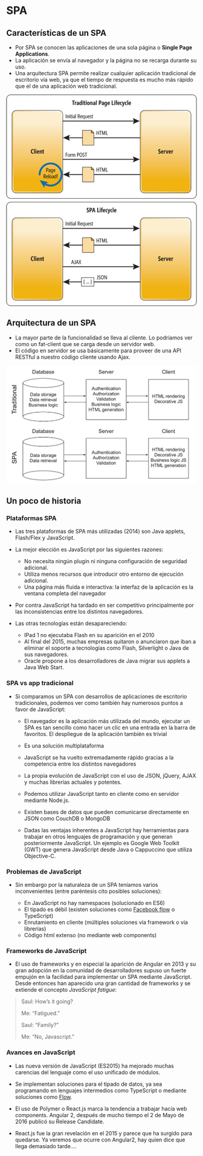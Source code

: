 # SPA



## Características de un SPA
- Por SPA se conocen las aplicaciones de una sola página o **Single Page Applications**. 
- La aplicación se envía al navegador y la página no se recarga durante su uso.
- Una arquitectura SPA permite realizar cualquier aplicación tradicional de escritorio vía web, ya que el tiempo de respuesta es mucho más rápido que el de una aplicación web tradicional.


![](flujo_web_tradicional.png)



## Arquitectura de un SPA
- La mayor parte de la funcionalidad se lleva al cliente. Lo podríamos ver como un fat-client que se carga desde un servidor web. 
- El código en servidor se usa básicamente para proveer de una API RESTful a nuestro código cliente usando Ajax.


![](spa-vs-traditional-arquitecture.jpg)



## Un poco de historia


### Plataformas SPA

- Las tres plataformas de SPA más utilizadas (2014) son Java applets, Flash/Flex y JavaScript.
- La mejor elección es JavaScript por las siguientes razones:
  - No necesita ningún plugin ni ninguna configuración de seguridad adicional.
  - Utiliza menos recursos que introducir otro entorno de ejecución adicional.
  - Una página más fluida e interactiva: la interfaz de la aplicación es la ventana completa del navegador


- Por contra JavaScript ha tardado en ser competitivo principalmente por las inconsistencias entre los distintos navegadores.
- Las otras tecnologías están desapareciendo:
  - IPad 1 no ejecutaba Flash en su aparición en el 2010
  - Al final del 2015, muchas empresas quitaron o anunciaron que iban a eliminar el soporte a tecnologías como Flash, Silverlight o Java de sus navegadores. 
  - Oracle propone a los desarrolladores de Java migrar sus applets a Java Web Start.


### SPA vs app tradicional
- Si comparamos un SPA con desarrollos de aplicaciones de escritorio tradicionales, podemos ver como también hay numerosos puntos a favor de JavaScript:
  - El navegador es la aplicación más utilizada del mundo, ejecutar un SPA es tan sencillo como hacer un clic en una entrada en la barra de favoritos. El despliegue de la aplicación también es trivial
  - Es una solución multiplataforma
  - JavaScript se ha vuelto extremadamente rápido gracias a la competencia entre los distintos navegadores


  - La propia evolución de JavaScript con el uso de JSON, jQuery, AJAX y muchas librerías actuales y potentes.
  - Podemos utilizar JavaScript tanto en cliente como en servidor mediante Node.js.
  - Existen bases de datos que pueden comunicarse directamente en JSON como CouchDB o MongoDB
  - Dadas las ventajas inherentes a JavaScript hay herramientas para trabajar en otros lenguajes de programación y que generan posteriormente JavaScript. Un ejemplo es Google Web Toolkit (GWT) que genera JavaScript desde Java o Cappuccino que utiliza Objective-C.


### Problemas de JavaScript
- Sin embargo por la naturaleza de un SPA teníamos varios inconvenientes (entre paréntesis cito posibles soluciones):

  - En JavaScript no hay namespaces (solucionado en ES6)
  - El tipado es débil (existen soluciones como [Facebook flow](https://github.com/facebook/flow) o TypeScript)
  - Enrutamiento en cliente (múltiples soluciones vía framework o vía librerías)
  - Código html extenso (no mediante web components)


### Frameworks de JavaScript

- El uso de frameworks y en especial la aparición de Angular en 2013 y su gran adopción en la comunidad de desarrolladores supuso un fuerte empujón en la facilidad para implementar un SPA mediante JavaScript. Desde entonces han aparecido una gran cantidad de frameworks y se extiende el concepto *JavaScript fatigue*:


> Saul: How’s it going?
> 
> Me: “Fatigued.”
> 
> Saul: “Family?”
>   
> Me: “No, Javascript.”



### Avances en JavaScript 
- Las nueva versión de JavaScript (ES2015) ha mejorado muchas carencias del lenguaje como el uso unificado de módulos.

- Se implementan soluciones para el tipado de datos, ya sea programando en lenguajes intermedios como TypeScript o mediante soluciones como [Flow](https://github.com/facebook/flow).


- El uso de Polymer o React.js marca la tendencia a trabajar hacía web components. Angular 2, después de mucho tiempo el 2 de Mayo de 2016 publicó su Release Candidate.

- React.js fue la gran revelación en el 2015 y parece que ha surgido para quedarse. Ya veremos que ocurre con Angular2, hay quien dice que llega demasiado tarde....



